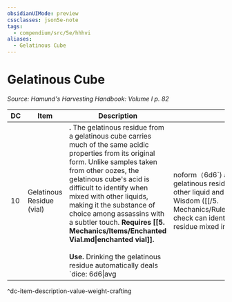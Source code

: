 ```yaml
---
obsidianUIMode: preview
cssclasses: json5e-note
tags:
  - compendium/src/5e/hhhvi
aliases:
  - Gelatinous Cube
---
```

# Gelatinous Cube
*Source: Hamund's Harvesting Handbook: Volume I p. 82* 

| DC | Item | Description | Value | Weight | Crafting |
|----|------|-------------|-------|--------|----------|
| 10 | Gelatinous Residue (vial) | **.** The gelatinous residue from a gelatinous cube carries much of the same acidic properties from its original form. Unlike samples taken from other oozes, the gelatinous cube's acid is difficult to identify when mixed with other liquids, making it the substance of choice among assassins with a subtler touch. **Requires [[5. Mechanics/Items/Enchanted Vial.md\|enchanted vial]].**<br /><br />**Use.** Drinking the gelatinous residue automatically deals `dice: 6d6\|avg|noform` (`6d6`) acid damage to the drinker. The gelatinous residue may be mixed with up to 5 oz. of other liquid and still retain this property. A DC 15 Wisdom ([[/5. Mechanics/Rules/Skills.md#Perception\|Perception]]) check can identify a liquid that has had gelatinous residue mixed into it. | 7 gp | 1 lb | — |
^dc-item-description-value-weight-crafting
